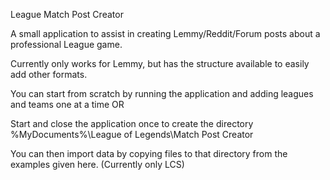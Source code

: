 ﻿League Match Post Creator

A small application to assist in creating Lemmy/Reddit/Forum posts about a professional League game.

Currently only works for Lemmy, but has the structure available to easily add other formats.

You can start from scratch by running the application and adding leagues and teams one at a time OR

Start and close the application once to create the directory %MyDocuments%\League of Legends\Match Post Creator

You can then import data by copying files to that directory from the examples given here. (Currently only LCS)

